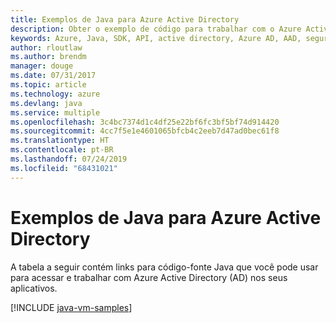 ```yaml
---
title: Exemplos de Java para Azure Active Directory
description: Obter o exemplo de código para trabalhar com o Azure Active Directory a partir de seus aplicativos Java.
keywords: Azure, Java, SDK, API, active directory, Azure AD, AAD, segurança, login, autenticação, SSO, SAML
author: rloutlaw
ms.author: brendm
manager: douge
ms.date: 07/31/2017
ms.topic: article
ms.technology: azure
ms.devlang: java
ms.service: multiple
ms.openlocfilehash: 3c4bc7374d1c4df25e22bf6fc3bf5bf74d914420
ms.sourcegitcommit: 4cc7f5e1e4601065bfcb4c2eeb7d47ad0bec61f8
ms.translationtype: HT
ms.contentlocale: pt-BR
ms.lasthandoff: 07/24/2019
ms.locfileid: "68431021"
---
```

# <a name="java-samples-for-azure-active-directory"></a>Exemplos de Java para Azure Active Directory

A tabela a seguir contém links para código-fonte Java que você pode usar para acessar e trabalhar com Azure Active Directory (AD) nos seus aplicativos.

[!INCLUDE [java-vm-samples](includes/java-aad-samples.md)]